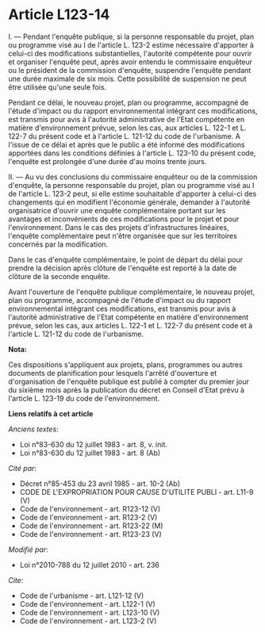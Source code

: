 # Article L123-14

I. ― Pendant l'enquête publique, si la personne responsable du projet, plan ou programme visé au I de l'article L. 123-2
estime nécessaire d'apporter à celui-ci des modifications substantielles, l'autorité compétente pour ouvrir et organiser
l'enquête peut, après avoir entendu le commissaire enquêteur ou le président de la commission d'enquête, suspendre l'enquête
pendant une durée maximale de six mois. Cette possibilité de suspension ne peut être utilisée qu'une seule fois. 

Pendant ce délai, le nouveau projet, plan ou programme, accompagné de l'étude d'impact ou du rapport environnemental
intégrant ces modifications, est transmis pour avis à l'autorité administrative de l'Etat compétente en matière
d'environnement prévue, selon les cas, aux articles L. 122-1 et L. 122-7 du présent code et à l'article L. 121-12 du code de
l'urbanisme. A l'issue de ce délai et après que le public a été informé des modifications apportées dans les conditions
définies à l'article L. 123-10 du présent code, l'enquête est prolongée d'une durée d'au moins trente jours. 

II. ― Au vu des conclusions du commissaire enquêteur ou de la commission d'enquête, la personne responsable du projet, plan
ou programme visé au I de l'article L. 123-2 peut, si elle estime souhaitable d'apporter à celui-ci des changements qui en
modifient l'économie générale, demander à l'autorité organisatrice d'ouvrir une enquête complémentaire portant sur les
avantages et inconvénients de ces modifications pour le projet et pour l'environnement. Dans le cas des projets
d'infrastructures linéaires, l'enquête complémentaire peut n'être organisée que sur les territoires concernés par la
modification. 

Dans le cas d'enquête complémentaire, le point de départ du délai pour prendre la décision après clôture de l'enquête est
reporté à la date de clôture de la seconde enquête. 

Avant l'ouverture de l'enquête publique complémentaire, le nouveau projet, plan ou programme, accompagné de l'étude d'impact
ou du rapport environnemental intégrant ces modifications, est transmis pour avis à l'autorité administrative de l'Etat
compétente en matière d'environnement prévue, selon les cas, aux articles L. 122-1 et L. 122-7 du présent code et à l'article
L. 121-12 du code de l'urbanisme.

**Nota:**

Ces dispositions s'appliquent aux projets, plans, programmes ou autres documents de planification pour lesquels l'arrêté
d'ouverture et d'organisation de l'enquête publique est publié à compter du premier jour du sixième mois après la publication
du décret en Conseil d'Etat prévu à l'article L. 123-19 du code de l'environnement.

**Liens relatifs à cet article**

_Anciens textes_:

  - Loi n°83-630 du 12 juillet 1983 - art. 8, v. init.
  - Loi n°83-630 du 12 juillet 1983 - art. 8 (Ab)

_Cité par_:

  - Décret n°85-453 du 23 avril 1985 - art. 10-2 (Ab)
  - CODE DE L'EXPROPRIATION POUR CAUSE D'UTILITE PUBLI - art. L11-9 (V)
  - Code de l'environnement - art. R123-12 (V)
  - Code de l'environnement - art. R123-2 (V)
  - Code de l'environnement - art. R123-22 (M)
  - Code de l'environnement - art. R123-23 (V)

_Modifié par_:

  - Loi n°2010-788 du 12 juillet 2010 - art. 236

_Cite_:

  - Code de l'urbanisme - art. L121-12 (V)
  - Code de l'environnement - art. L122-1 (V)
  - Code de l'environnement - art. L123-10 (V)
  - Code de l'environnement - art. L123-2 (V)
